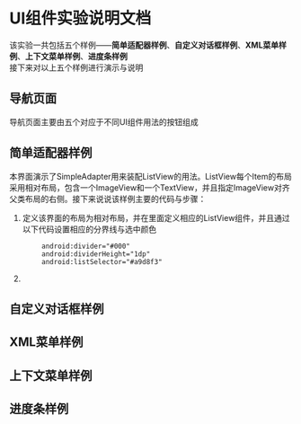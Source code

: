 # UI组件实验说明文档
该实验一共包括五个样例——**简单适配器样例**、**自定义对话框样例**、**XML菜单样例**、**上下文菜单样例**、**进度条样例**</br>
接下来对以上五个样例进行演示与说明
## 导航页面
导航页面主要由五个对应于不同UI组件用法的按钮组成

## 简单适配器样例
本界面演示了SimpleAdapter用来装配ListView的用法。ListView每个Item的布局采用相对布局，包含一个ImageView和一个TextView，并且指定ImageView对齐父类布局的右侧。接下来说说该样例主要的代码与步骤：
1. 定义该界面的布局为相对布局，并在里面定义相应的ListView组件，并且通过以下代码设置相应的分界线与选中颜色
```
        android:divider="#000"
        android:dividerHeight="1dp"
        android:listSelector="#a9d8f3"
```
2. 
## 自定义对话框样例
## XML菜单样例
## 上下文菜单样例
## 进度条样例
